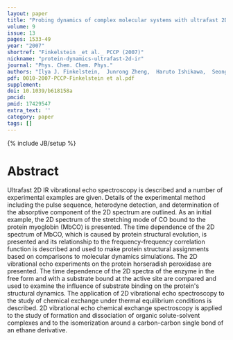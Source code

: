 ```yaml
---
layout: paper
title: "Probing dynamics of complex molecular systems with ultrafast 2D IR vibrational echo spectroscopy."
volume: 9
issue: 13
pages: 1533-49
year: "2007"
shortref: "Finkelstein _et al._ PCCP (2007)"
nickname: "protein-dynamics-ultrafast-2d-ir"
journal: "Phys. Chem. Chem. Phys."
authors: "Ilya J. Finkelstein,  Junrong Zheng,  Haruto Ishikawa,  Seongheun Kim,  Kyungwon Kwaka  and  Michael D. Fayer"
pdf: 0010-2007-PCCP-Finkelstein et al.pdf
supplement:
doi: 10.1039/b618158a
pmcid:
pmid: 17429547
extra_text: ''
category: paper
tags: []
---
```

{% include JB/setup %}

# Abstract

Ultrafast 2D IR vibrational echo spectroscopy is described and a number of experimental examples are given. Details of the experimental method including the pulse sequence, heterodyne detection, and determination of the absorptive component of the 2D spectrum are outlined. As an initial example, the 2D spectrum of the stretching mode of CO bound to the protein myoglobin (MbCO) is presented. The time dependence of the 2D spectrum of MbCO, which is caused by protein structural evolution, is presented and its relationship to the frequency-frequency correlation function is described and used to make protein structural assignments based on comparisons to molecular dynamics simulations. The 2D vibrational echo experiments on the protein horseradish peroxidase are presented. The time dependence of the 2D spectra of the enzyme in the free form and with a substrate bound at the active site are compared and used to examine the influence of substrate binding on the protein's structural dynamics. The application of 2D vibrational echo spectroscopy to the study of chemical exchange under thermal equilibrium conditions is described. 2D vibrational echo chemical exchange spectroscopy is applied to the study of formation and dissociation of organic solute-solvent complexes and to the isomerization around a carbon-carbon single bond of an ethane derivative.
